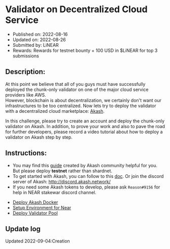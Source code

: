 # Validator on Decentralized Cloud Service
* Published on: 2022-08-16
* Updated on: 2022-08-26
* Submitted by: LiNEAR
* Rewards: Rewards for testnet bounty + 100 USD in $LiNEAR for top 3 submissions

## Description:
At this point we believe that all of you guys must have successfully deployed the chunk-only validator on one of the major cloud service providers like AWS.     
However, blockchain is  about decentralization,  we certainly don't want our infrastructures to be too centralized. Now lets try to deploy the validator with a decentralized cloud marketplace: [Akash](https://docs.akash.network/).
        
In this challenge, please try to create an account and deploy the chunk-only validator on Akash. In addition, to prove your work and also to pave the road for further developers, please record a video tutorial about how to deploy a validator on Akash step by step.

## Instructions:
- You may find this [guide](https://github.com/Dimokus88/near/blob/main/Guide_EN.md) created by Akash community helpful for you. But please deploy **testnet** rather than shardnet. 
- To get started with Akash, you can follow to this [doc](https://docs.akash.network/guides/cli/detailed-steps). Or join the discord server of Akash: http://discord.akash.network/
- If you need some Akash tokens to develop, please ask `Reason#9156` for help in NEAR stakewar discord channel.

* [Deploy Akash Docker](#deploy-akash-docker)
* [Setup Environment for Near](#setup-environment-for-near)
* [Deploy Validator Pool](#deploy-validator-pool)

## Update log
Updated 2022-09-04:Creation
